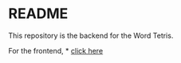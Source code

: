 # README

This repository is the backend for the Word Tetris.

For the frontend, * [click here](https://github.com/jfeng530/frontend-word-tetris)
